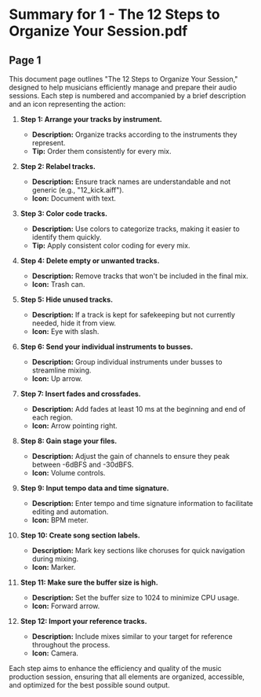 # Summary for 1 - The 12 Steps to Organize Your Session.pdf


## Page 1
This document page outlines "The 12 Steps to Organize Your Session," designed to help musicians efficiently manage and prepare their audio sessions. Each step is numbered and accompanied by a brief description and an icon representing the action:

1. **Step 1: Arrange your tracks by instrument.**  
   - **Description:** Organize tracks according to the instruments they represent.  
   - **Tip:** Order them consistently for every mix.

2. **Step 2: Relabel tracks.**  
   - **Description:** Ensure track names are understandable and not generic (e.g., "12_kick.aiff").  
   - **Icon:** Document with text.

3. **Step 3: Color code tracks.**  
   - **Description:** Use colors to categorize tracks, making it easier to identify them quickly.  
   - **Tip:** Apply consistent color coding for every mix.

4. **Step 4: Delete empty or unwanted tracks.**  
   - **Description:** Remove tracks that won't be included in the final mix.  
   - **Icon:** Trash can.

5. **Step 5: Hide unused tracks.**  
   - **Description:** If a track is kept for safekeeping but not currently needed, hide it from view.  
   - **Icon:** Eye with slash.

6. **Step 6: Send your individual instruments to busses.**  
   - **Description:** Group individual instruments under busses to streamline mixing.  
   - **Icon:** Up arrow.

7. **Step 7: Insert fades and crossfades.**  
   - **Description:** Add fades at least 10 ms at the beginning and end of each region.  
   - **Icon:** Arrow pointing right.

8. **Step 8: Gain stage your files.**  
   - **Description:** Adjust the gain of channels to ensure they peak between -6dBFS and -30dBFS.  
   - **Icon:** Volume controls.

9. **Step 9: Input tempo data and time signature.**  
   - **Description:** Enter tempo and time signature information to facilitate editing and automation.  
   - **Icon:** BPM meter.

10. **Step 10: Create song section labels.**  
    - **Description:** Mark key sections like choruses for quick navigation during mixing.  
    - **Icon:** Marker.

11. **Step 11: Make sure the buffer size is high.**  
    - **Description:** Set the buffer size to 1024 to minimize CPU usage.  
    - **Icon:** Forward arrow.

12. **Step 12: Import your reference tracks.**  
    - **Description:** Include mixes similar to your target for reference throughout the process.  
    - **Icon:** Camera.

Each step aims to enhance the efficiency and quality of the music production session, ensuring that all elements are organized, accessible, and optimized for the best possible sound output.
